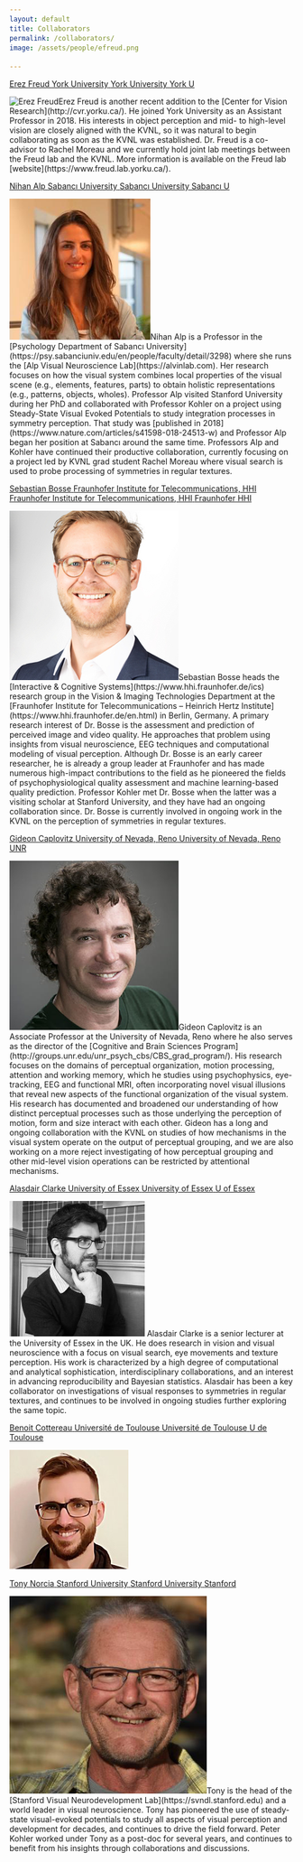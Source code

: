 ```yaml
---
layout: default
title: Collaborators
permalink: /collaborators/
image: /assets/people/efreud.png

---
```

<a class="box-head" href="https://www.freud.lab.yorku.ca/"> 
	<span class="alignleft">Erez Freud</span>
	<span class="wide alignright">York University</span>
	<span class="mid alignright">York University</span>
	<span class="narrow alignright">York U</span>
</a>
<p class="box-body"><img class="small-round" src="/assets/people/efreud.png" alt="Erez Freud">Erez Freud is another recent addition to the [Center for Vision Research](http://cvr.yorku.ca/). He joined York University as an Assistant Professor in 2018. His interests in object perception and mid- to high-level vision are closely aligned with the KVNL, so it was natural to begin collaborating as soon as the KVNL was established. Dr. Freud is a co-advisor to Rachel Moreau and we currently hold joint lab meetings between the Freud lab and the KVNL. More information is available on the Freud lab [website](https://www.freud.lab.yorku.ca/). 
</p>

<a class="box-head" href="https://psy.sabanciuniv.edu/en/people/faculty/detail/3298">
	<span class="alignleft">Nihan Alp</span>
	<span class="wide alignright">Sabancı University</span>
	<span class="mid alignright">Sabancı University</span>
	<span class="narrow alignright">Sabancı U</span>
</a>
<p class="box-body">
	<img class="small-round" src="/assets/people/nalp.png" alt="Nihan Alp">Nihan Alp is a Professor in the [Psychology Department of Sabancı University](https://psy.sabanciuniv.edu/en/people/faculty/detail/3298) where she runs the [Alp Visual Neuroscience Lab](https://alvinlab.com). Her research focuses on how the visual system combines local properties of the visual scene (e.g., elements, features, parts) to obtain holistic representations (e.g., patterns, objects, wholes). Professor Alp visited Stanford University during her PhD and collaborated with Professor Kohler on a project using Steady-State Visual Evoked Potentials to study integration processes in symmetry perception. That study was [published in 2018](https://www.nature.com/articles/s41598-018-24513-w) and Professor Alp began her position at Sabancı around the same time. Professors Alp and Kohler have continued their productive collaboration, currently focusing on a project led by KVNL grad student Rachel Moreau where visual search is used to probe processing of symmetries in regular textures. 
</p>

<a class="box-head" href="https://www.hhi.fraunhofer.de/en/departments/vit/research-groups/interactive-cognitive-systems/team/bosse.html">
	<span class="alignleft">Sebastian Bosse</span>
	<span class="wide alignright">Fraunhofer Institute for Telecommunications, HHI</span>
	<span class="mid alignright">Fraunhofer Institute for Telecommunications, HHI</span>
	<span class="narrow alignright">Fraunhofer HHI</span>
</a>
<p class="box-body">
	<img class="small-round" src="/assets/people/sbosse.png" alt="Sebastian Bosse">Sebastian Bosse heads the [Interactive & Cognitive Systems](https://www.hhi.fraunhofer.de/ics) research group in the Vision & Imaging Technologies Department at the [Fraunhofer Institute for Telecommunications – Heinrich Hertz Institute](https://www.hhi.fraunhofer.de/en.html) in Berlin, Germany. A primary research interest of Dr. Bosse is the assessment and prediction of perceived image and video quality. He approaches that problem using insights from visual neuroscience, EEG techniques and computational modeling of visual perception. Although Dr. Bosse is an early career researcher, he is already a group leader at Fraunhofer and has made numerous high-impact contributions to the field as he pioneered the fields of psychophysiological quality assessment and machine learning-based quality prediction. Professor Kohler met Dr. Bosse when the latter was a visiting scholar at Stanford University, and they have had an ongoing collaboration since. Dr. Bosse is currently involved in ongoing work in the KVNL on the perception of symmetries in regular textures.
</p>
<a class="box-head" href="https://www.unr.edu/psychology/faculty/gideon-caplovitz">
	<span class="alignleft">Gideon Caplovitz</span>
	<span class="wide alignright">University of Nevada, Reno</span>
	<span class="mid alignright">University of Nevada, Reno</span>
	<span class="narrow alignright">UNR</span>
</a>
<p class="box-body">
	<img class="small-round" src="/assets/people/gcaplovitz.png" alt="Gideon Caplovitz">Gideon Caplovitz is an Associate Professor at the University of Nevada, Reno where he also serves as the director of the [Cognitive and Brain Sciences Program](http://groups.unr.edu/unr_psych_cbs/CBS_grad_program/). His research focuses on the domains of perceptual organization, motion processing, attention and working memory, which he studies using psychophysics, eye-tracking, EEG and functional MRI, often incorporating novel visual illusions that reveal new aspects of the functional organization of the visual system. His research has documented and broadened our understanding of how distinct perceptual processes such as those underlying the perception of motion, form and size interact with each other. Gideon has a long and ongoing collaboration with the KVNL on studies of how mechanisms in the visual system operate on the output of perceptual grouping, and we are also working on a more reject investigating of how perceptual grouping and other mid-level vision operations can be restricted by attentional mechanisms.
</p>

<a class="box-head" href="https://www.essex.ac.uk/people/clark28201/alasdair-clarke">
	<span class="alignleft">Alasdair Clarke</span>
	<span class="wide alignright">University of Essex</span>
	<span class="mid alignright">University of Essex</span>
	<span class="narrow alignright">U of Essex</span>
</a>
<p class="box-body"><img class="small-round" src="/assets/people/adfclarke.png" alt="Alasdair Clarke">
	Alasdair Clarke is a senior lecturer at the University of Essex in the UK. He does research in vision and visual neuroscience with a focus on visual search, eye movements and texture perception. His work is characterized by a high degree of computational and analytical sophistication, interdisciplinary collaborations, and an interest in advancing reproducibility and Bayesian statistics. Alasdair has been a key collaborator on investigations of visual responses to symmetries in regular textures, and continues to be involved in ongoing studies further exploring the same topic.
</p>

<a class="box-head" href="">
	<span class="alignleft">Benoit Cottereau</span>
	<span class="wide alignright">Université de Toulouse</span>
	<span class="mid alignright">Université de Toulouse</span>
	<span class="narrow alignright">U de Toulouse</span>
</a>
<p class="box-body">
	<img class="small-round" src="/assets/people/bcottereau.png" alt="Benoit Cottereau">
</p>

<a class="box-head" href="https://svndl.stanford.edu">
	<span class="alignleft">Tony Norcia</span>
	<span class="wide alignright">Stanford University</span>
	<span class="mid alignright">Stanford University</span>
	<span class="narrow alignright">Stanford</span>
</a>
<p class="box-body"><img class="small-round" src="/assets/people/tnorcia.png" alt="Tony Norcia">Tony is the head of the [Stanford Visual Neurodevelopment Lab](https://svndl.stanford.edu)  and a world leader in visual neuroscience. Tony has pioneered the use of steady-state visual-evoked potentials to study all aspects of visual perception and development for decades, and continues to drive the field forward. Peter Kohler worked under Tony as a post-doc for several years, and continues to benefit from his insights through collaborations and discussions. 
</p>

